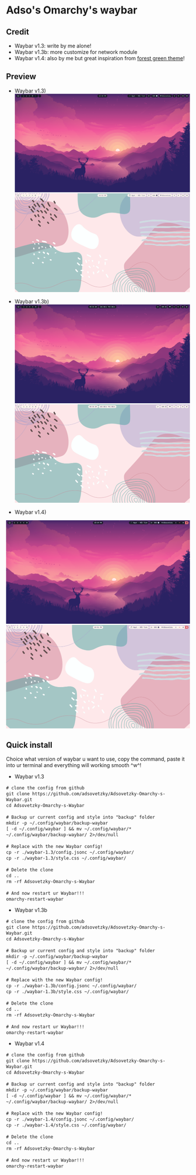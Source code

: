 # Adso's Omarchy's waybar

## Credit

* Waybar v1.3: write by me alone!
* Waybar v1.3b: more customize for network module
* Waybar v1.4: also by me but great inspiration from [forest green theme](https://github.com/abhijeet-swami/omarchy-forest-green-theme/tree/main)!


## Preview

* Waybar v1.3)
![Waybar 1.3](image/image.png)
![Waybar 1.3](image/image3.png)

* Waybar v1.3b)
![Waybar 1.3b](image/image5.png)
![Waybar 1.3b](image/image6.png)

* Waybar v1.4)

![Waybar 1.4](image/image2.png)
![Waybar 1.4](image/image4.png)

## Quick install

Choice what version of waybar u want to use, copy the command, paste it into ur terminal and everything will working smooth ^w^!

* Waybar v1.3
```
# clone the config from github
git clone https://github.com/adsovetzky/Adsovetzky-Omarchy-s-Waybar.git
cd Adsovetzky-Omarchy-s-Waybar

# Backup ur current config and style into "backup" folder
mkdir -p ~/.config/waybar/backup-waybar
[ -d ~/.config/waybar ] && mv ~/.config/waybar/* ~/.config/waybar/backup-waybar/ 2>/dev/null

# Replace with the new Waybar config!
cp -r ./waybar-1.3/config.jsonc ~/.config/waybar/
cp -r ./waybar-1.3/style.css ~/.config/waybar/

# Delete the clone
cd ..
rm -rf Adsovetzky-Omarchy-s-Waybar

# And now restart ur Waybar!!!
omarchy-restart-waybar

```

* Waybar v1.3b
```
# clone the config from github
git clone https://github.com/adsovetzky/Adsovetzky-Omarchy-s-Waybar.git
cd Adsovetzky-Omarchy-s-Waybar

# Backup ur current config and style into "backup" folder
mkdir -p ~/.config/waybar/backup-waybar
[ -d ~/.config/waybar ] && mv ~/.config/waybar/* ~/.config/waybar/backup-waybar/ 2>/dev/null

# Replace with the new Waybar config!
cp -r ./waybar-1.3b/config.jsonc ~/.config/waybar/
cp -r ./waybar-1.3b/style.css ~/.config/waybar/

# Delete the clone
cd ..
rm -rf Adsovetzky-Omarchy-s-Waybar

# And now restart ur Waybar!!!
omarchy-restart-waybar

```

* Waybar v1.4
```
# clone the config from github
git clone https://github.com/adsovetzky/Adsovetzky-Omarchy-s-Waybar.git
cd Adsovetzky-Omarchy-s-Waybar

# Backup ur current config and style into "backup" folder
mkdir -p ~/.config/waybar/backup-waybar
[ -d ~/.config/waybar ] && mv ~/.config/waybar/* ~/.config/waybar/backup-waybar/ 2>/dev/null

# Replace with the new Waybar config!
cp -r ./waybar-1.4/config.jsonc ~/.config/waybar/
cp -r ./waybar-1.4/style.css ~/.config/waybar/

# Delete the clone
cd ..
rm -rf Adsovetzky-Omarchy-s-Waybar

# And now restart ur Waybar!!!
omarchy-restart-waybar

```